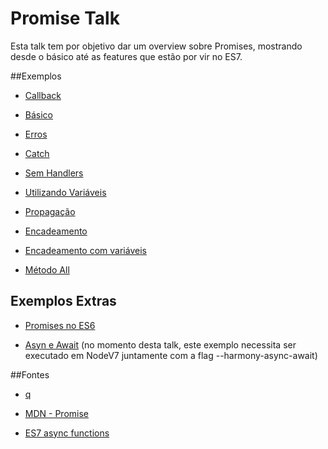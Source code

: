 # Promise Talk
Esta talk tem por objetivo dar um overview sobre Promises, mostrando desde o básico até as features que estão por vir no ES7.

##Exemplos

- [Callback](src/examples/0-callback.js)

- [Básico](src/examples/1-basic.js)

- [Erros](src/examples/2-basic-error.js)

- [Catch](src/examples/3-catch.js)

- [Sem Handlers](src/examples/4-without-handlers.js)

- [Utilizando Variáveis](src/examples/5-with-variable.js)

- [Propagação](src/examples/6-propagation.js)

- [Encadeamento](src/examples/7-chaining.js)

- [Encadeamento com variáveis](src/examples/8-chaining-with-variables.js)

- [Método All](src/examples/9-all.js)

## Exemplos Extras

- [Promises no ES6](src/extra-examples/1-es6.js)

- [Asyn e Await](src/extra-examples/2-es7.js) (no momento desta talk, este exemplo necessita ser executado em NodeV7 juntamente com a flag --harmony-async-await)

##Fontes

- [q](https://github.com/kriskowal/q)

- [MDN - Promise](https://developer.mozilla.org/pt-BR/docs/Web/JavaScript/Reference/Global_Objects/Promise)

- [ES7 async functions](https://jakearchibald.com/2014/es7-async-functions/)
